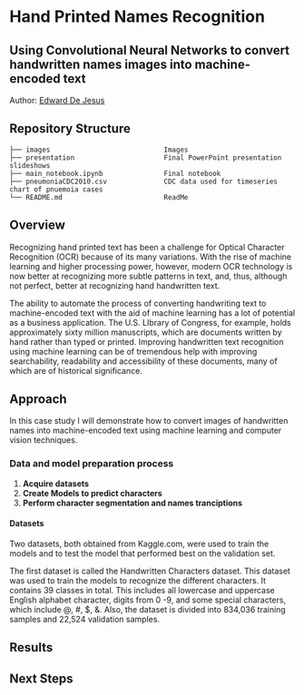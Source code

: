 # Hand Printed Names Recognition
## Using Convolutional Neural Networks to convert handwritten names images into machine-encoded text
Author: [Edward De Jesus](https://github.com/edejesus196)

## Repository Structure
    
    ├── images                            Images
    ├── presentation                      Final PowerPoint presentation slideshows
    ├── main_notebook.ipynb               Final notebook 
    ├── pneumoniaCDC2010.csv              CDC data used for timeseries chart of pnuemoia cases
    └── README.md                         ReadMe

## Overview

Recognizing hand printed text has been a challenge for Optical Character Recognition (OCR) because of its many variations. With the rise of machine learning and higher processing power, however, modern OCR technology is now better at recognizing more subtle patterns in text, and, thus, although not perfect, better at recognizing hand handwritten text. 

The ability to automate the process of converting handwriting text to machine-encoded text with the aid of machine learning has a lot of potential as a business application. The U.S. LIbrary of Congress, for example, holds approximately sixty million manuscripts, which are documents written by hand rather than typed or printed. Improving handwritten text recognition using machine learning can be of tremendous help with improving searchability, readability and accessibility of these documents, many of which are of historical significance.

## Approach

In this case study I will demonstrate how to convert images of handwritten names into machine-encoded text using machine learning and computer vision techniques.

### Data and model preparation process
1. **Acquire datasets**
2. **Create Models to predict characters**
3. **Perform character segmentation and names tranciptions**

#### Datasets
Two datasets, both obtained from Kaggle.com, were used to train the models and to test the model that performed best on the validation set.

The first dataset is called the Handwritten Characters dataset. This dataset was used to train the models to recognize the different characters. It contains 39 classes in total. This includes all lowercase and uppercase English alphabet character, digits from 0 -9, and some special characters, which include @, #, $, &. Also, the dataset is divided into  834,036 training samples and 22,524 validation samples.





## Results

## Next Steps